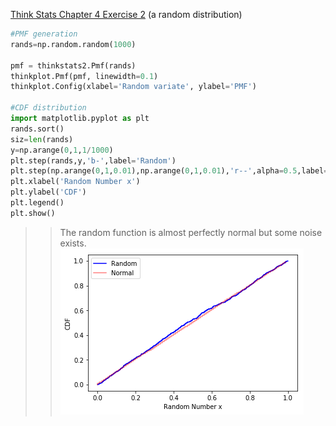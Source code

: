 [Think Stats Chapter 4 Exercise 2](http://greenteapress.com/thinkstats2/html/thinkstats2005.html#toc41) (a random distribution)

```python
#PMF generation
rands=np.random.random(1000)

pmf = thinkstats2.Pmf(rands)
thinkplot.Pmf(pmf, linewidth=0.1)
thinkplot.Config(xlabel='Random variate', ylabel='PMF')

#CDF distribution
import matplotlib.pyplot as plt
rands.sort()
siz=len(rands)
y=np.arange(0,1,1/1000)
plt.step(rands,y,'b-',label='Random')
plt.step(np.arange(0,1,0.01),np.arange(0,1,0.01),'r--',alpha=0.5,label='Normal')
plt.xlabel('Random Number x')
plt.ylabel('CDF')
plt.legend()
plt.show()
```

>>The random function is almost perfectly normal but some noise exists.
![pre](img/random.png)
